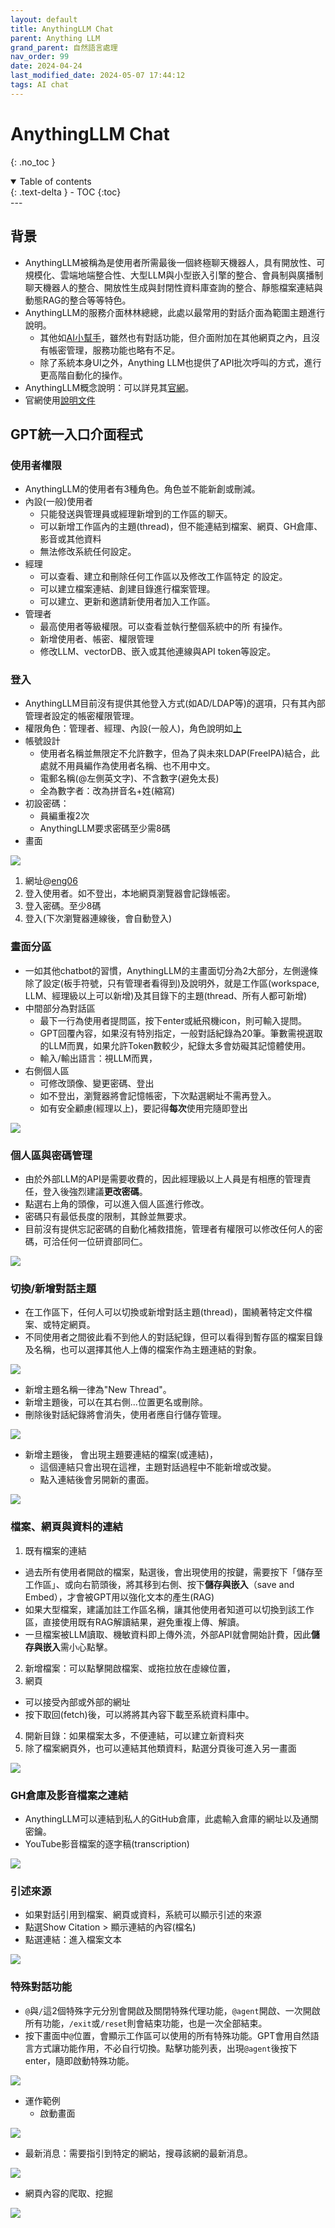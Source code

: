 ```yaml
---
layout: default
title: AnythingLLM Chat
parent: Anything LLM
grand_parent: 自然語言處理
nav_order: 99
date: 2024-04-24
last_modified_date: 2024-05-07 17:44:12
tags: AI chat
---
```



# AnythingLLM Chat
{: .no_toc }

<details open markdown="block">
  <summary>
    Table of contents
  </summary>
  {: .text-delta }
- TOC
{:toc}
</details>
---

## 背景

- AnythingLLM被稱為是使用者所需最後一個終極聊天機器人，具有開放性、可規模化、雲端地端整合性、大型LLM與小型嵌入引擎的整合、會員制與廣播制聊天機器人的整合、開放性生成與封閉性資料庫查詢的整合、靜態檔案連結與動態RAG的整合等等特色。
- AnythingLLM的服務介面林林總總，此處以最常用的對話介面為範圍主題進行說明。
  - 其他如[AI小幫手](./EmbChat.md)，雖然也有對話功能，但介面附加在其他網頁之內，且沒有帳密管理，服務功能也略有不足。
  - 除了系統本身UI之外，Anything LLM也提供了API批次呼叫的方式，進行更高階自動化的操作。
- AnythingLLM概念說明：可以詳見其[官網](https://useanything.com/)。
- 官網使用[說明文件](https://docs.useanything.com/)

## GPT統一入口介面程式

### 使用者權限

- AnythingLLM的使用者有3種角色。角色並不能新創或刪減。
- 內設(一般)使用者
  - 只能發送與管理員或經理新增到的工作區的聊天。
  - 可以新增工作區內的主題(thread)，但不能連結到檔案、網頁、GH倉庫、影音或其他資料
  - 無法修改系統任何設定。
- 經理
  - 可以查看、建立和刪除任何工作區以及修改工作區特定
的設定。
  - 可以建立檔案連結、創建目錄進行檔案管理。
  - 可以建立、更新和邀請新使用者加入工作區。
- 管理者
  - 最高使用者等級權限。可以查看並執行整個系統中的所
有操作。
  - 新增使用者、帳密、權限管理
  - 修改LLM、vectorDB、嵌入或其他連線與API token等設定。

### 登入

- AnythingLLM目前沒有提供其他登入方式(如AD/LDAP等)的選項，只有其內部管理者設定的帳密權限管理。
- 權限角色：管理者、經理、內設(一般人)，角色說明如[上](#使用者權限)
- 帳號設計
  - 使用者名稱並無限定不允許數字，但為了與未來LDAP(FreeIPA)結合，此處就不用員編作為使用者名稱、也不用中文。
  - 電郵名稱(@左側英文字)、不含數字(避免太長)
  - 全為數字者：改為拼音名+姓(縮寫)
- 初設密碼：
  - 員編重複2次
  - AnythingLLM要求密碼至少需8碼
- 畫面

![](chat_pngs/2024-04-24-09-56-41.png)

1. 網址@[eng06](eng06.sinotech-eng.com:3001)
2. 登入使用者。如不登出，本地網頁瀏覽器會記錄帳密。
3. 登入密碼。至少8碼
4. 登入(下次瀏覽器連線後，會自動登入)

### 畫面分區

- 一如其他chatbot的習慣，AnythingLLM的主畫面切分為2大部分，左側邊條除了設定(板手符號，只有管理者看得到)及說明外，就是工作區(workspace, LLM、經理級以上可以新增)及其目錄下的主題(thread、所有人都可新增)
- 中間部分為對話區
  - 最下一行為使用者提問區，按下enter或紙飛機icon，則可輸入提問。
  - GPT回覆內容，如果沒有特別指定，一般對話紀錄為20筆。筆數需視選取的LLM而異，如果允許Token數較少，紀錄太多會妨礙其記憶體使用。
  - 輸入/輸出語言：視LLM而異，
- 右側個人區
  - 可修改頭像、變更密碼、登出
  - 如不登出，瀏覽器將會記憶帳密，下次點選網址不需再登入。
  - 如有安全顧慮(經理以上)，要記得**每次**使用完隨即登出
  
![](chat_pngs/2024-04-24-10-03-17.png)

### 個人區與密碼管理

- 由於外部LLM的API是需要收費的，因此經理級以上人員是有相應的管理責任，登入後強烈建議**更改密碼**。
- 點選右上角的頭像，可以進入個人區進行修改。
- 密碼只有最低長度的限制，其餘並無要求。
- 目前沒有提供忘記密碼的自動化補救措施，管理者有權限可以修改任何人的密碼，可洽任何一位研資部同仁。

![](chat_pngs/2024-04-25-13-36-19.png)

### 切換/新增對話主題

- 在工作區下，任何人可以切換或新增對話主題(thread)，圍繞著特定文件檔案、或特定網頁。
- 不同使用者之間彼此看不到他人的對話紀錄，但可以看得到暫存區的檔案目錄及名稱，也可以選擇其他人上傳的檔案作為主題連結的對象。

![](chat_pngs/2024-04-25-13-54-15.png)

- 新增主題名稱一律為"New Thread"。
- 新增主題後，可以在其右側...位置更名或刪除。
- 刪除後對話紀錄將會消失，使用者應自行儲存管理。

![](chat_pngs/2024-04-25-14-00-44.png)

- 新增主題後， 會出現主題要連結的檔案(或連結)，
  - 這個連結只會出現在這裡，主題對話過程中不能新增或改變。
  - 點入連結後會另開新的畫面。

![](chat_pngs/2024-04-25-14-04-55.png)

### 檔案、網頁與資料的連結

1. 既有檔案的連結
  - 過去所有使用者開啟的檔案，點選後，會出現使用的按鍵，需要按下「儲存至工作區」、或向右箭頭後，將其移到右側、按下**儲存與嵌入**（save and Embed），才會被GPT用以強化文本的產生(RAG)
  - 如果大型檔案，建議加註工作區名稱，讓其他使用者知道可以切換到該工作區，直接使用既有RAG解讀結果，避免重複上傳、解讀。
  - 一旦檔案被LLM讀取、機敏資料即上傳外流，外部API就會開始計費，因此**儲存與嵌入**需小心點擊。
2. 新增檔案：可以點擊開啟檔案、或拖拉放在虛線位置，
3. 網頁
  - 可以接受內部或外部的網址
  - 按下取回(fetch)後，可以將將其內容下載至系統資料庫中。
4. 開新目錄：如果檔案太多，不便連結，可以建立新資料夾
5. 除了檔案網頁外，也可以連結其他類資料，點選分頁後可進入另一畫面

![](chat_pngs/2024-04-25-14-25-51.png)

### GH倉庫及影音檔案之連結

- AnythingLLM可以連結到私人的GitHub倉庫，此處輸入倉庫的網址以及通關密鑰。
- YouTube影音檔案的逐字稿(transcription)

![](chat_pngs/2024-04-25-14-28-14.png)

### 引述來源

- 如果對話引用到檔案、網頁或資料，系統可以顯示引述的來源
- 點選Show Citation > 顯示連結的內容(檔名)
- 點選連結：進入檔案文本

![](chat_pngs/2024-04-26-11-30-07.png)

### 特殊對話功能

- `@`與`/`這2個特殊字元分別會開啟及關閉特殊代理功能，`@agent`開啟、一次開啟所有功能，`/exit`或`/reset`則會結束功能，也是一次全部結束。
- 按下畫面中`@`位置，會顯示工作區可以使用的所有特殊功能。GPT會用自然語言方式讓功能作用，不必自行切換。點擊功能列表，出現`@agent`後按下enter，隨即啟動特殊功能。

![](chat_pngs/2024-04-26-13-56-12.png)

- 運作範例
  - 啟動畫面
  
![](chat_pngs/2024-04-26-13-58-51.png)

- 最新消息：需要指引到特定的網站，搜尋該網的最新消息。

![](chat_pngs/2024-04-26-14-03-04.png)

- 網頁內容的爬取、挖掘

![](chat_pngs/2024-04-26-14-06-51.png)